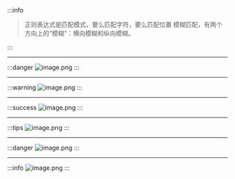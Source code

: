 :::info
> 正则表达式是匹配模式，要么匹配字符，要么匹配位置
> 模糊匹配，有两个方向上的“模糊”：横向模糊和纵向模糊。

:::

---

:::danger
![image.png](https://cdn.nlark.com/yuque/0/2020/png/347377/1583675027694-9bcc3e61-2661-4826-8342-4a5416013c76.png#align=left&display=inline&height=328&name=image.png&originHeight=416&originWidth=917&size=94475&status=done&style=none&width=724)
:::

---

:::warning
![image.png](https://cdn.nlark.com/yuque/0/2020/png/347377/1583675207398-7b4afd6f-3012-4794-8fa3-0babc10fc975.png#align=left&display=inline&height=301&name=image.png&originHeight=380&originWidth=915&size=138269&status=done&style=none&width=724)
:::

---

:::success
![image.png](https://cdn.nlark.com/yuque/0/2020/png/347377/1583675422146-dc9872fa-0f98-4f48-ac02-4fbe4e81220f.png#align=left&display=inline&height=327&name=image.png&originHeight=412&originWidth=913&size=116212&status=done&style=none&width=724)
:::

---

:::tips
![image.png](https://cdn.nlark.com/yuque/0/2020/png/347377/1583675449510-7a5077df-a83f-4b14-94ca-036126573358.png#align=left&display=inline&height=351&name=image.png&originHeight=442&originWidth=911&size=110043&status=done&style=none&width=724)
:::

---

:::danger
![image.png](https://cdn.nlark.com/yuque/0/2020/png/347377/1583675560832-a740f813-7f1b-484b-8214-19d138e92253.png#align=left&display=inline&height=335&name=image.png&originHeight=425&originWidth=919&size=177820&status=done&style=none&width=724)
:::

---

:::info
![image.png](https://cdn.nlark.com/yuque/0/2020/png/347377/1583675601626-f2ac1852-72f5-47d3-86d8-e0df00217e6f.png#align=left&display=inline&height=326&name=image.png&originHeight=412&originWidth=914&size=141688&status=done&style=none&width=724)
:::


